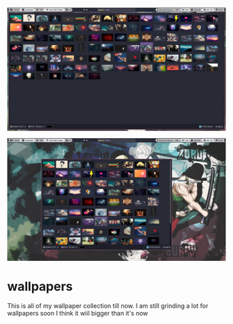 ![](glance/nitr02.png)

![](glance/nitr.png)



# wallpapers
This is all of my wallpaper collection till now.
I am still grinding a lot for wallpapers soon I think it wiil bigger than it's now
